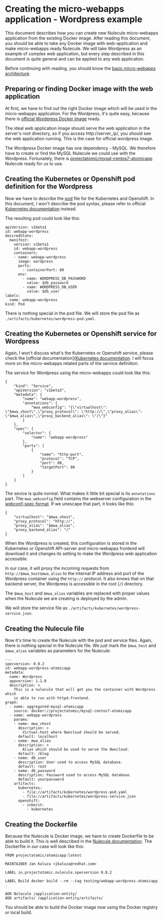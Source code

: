 # Creating the micro-webapps application - Wordpress example

This document describes how you can create new Nulecule micro-webapps application from the existing Docker image. After reading this document, you should be able to take any Docker image with web-application and make micro-webapps ready Nulecule. We will take Wordpress as an example of complex web application, but every step described in this document is quite general and can be applied to any web application.

Before continuing with reading, you should know the [basic micro-webapps architecture](../README.md).

## Preparing or finding Docker image with the web application

At first, we have to find out the right Docker image which will be used in the micro-webapps application. For the Wordpress, it's quite easy, because there is [official Wordpress Docker image](https://registry.hub.docker.com/_/wordpress/) ready.

The ideal web application image should serve the web application in the server's root directory, so if you access http://server_ip/, you should see the web application running. This is the case for official wordpress image.

The Wordpress Docker image has one dependency - MySQL. We therefore have to create or find the MySQL Nulecule we could use with the Wordpress. Fortunately, there is [projectatomic/mysql-centos7-atomicapp](https://registry.hub.docker.com/u/projectatomic/mysql-centos7-atomicapp/) Nulecule ready for us to use.

## Creating the Kubernetes or Openshift pod definition for the Wordpress

Now we have to describe the [pod](https://github.com/GoogleCloudPlatform/kubernetes/blob/master/docs/pods.md) file for the Kubernetes and Openshift. In this document, I won't describe the pod syntax, please refer to official [Kubernetes documentation](https://github.com/GoogleCloudPlatform/kubernetes/blob/master/docs/pods.md) instead.

The resulting pod could look like this:

    apiVersion: v1beta1
    id: webapp-wordpress
    desiredState:
      manifest:
        version: v1beta1
        id: webapp-wordpress
        containers:
        - name: webapp-wordpress
          image: wordpress
          ports:
            - containerPort: 80
          env:
            - name: WORDPRESS_DB_PASSWORD
              value: $db_password
            - name: WORDPRESS_DB_USER
              value: $db_user
    labels:
      name: webapp-wordpress
    kind: Pod

There is nothing special in the pod file. We will store the pod file as `./artifacts/kubernetes/wordpress-pod.yaml`.

## Creating the Kubernetes or Openshift service for Wordpress

Again, I won't discuss what's the Kubernetes or Openshift service, please check the [official documentation]([Kubernetes documentation](https://github.com/GoogleCloudPlatform/kubernetes/blob/master/docs/pods.md). I will focus more on the micro-webapps related parts of the service definition.

The service for Wordpress using the micro-webapps could look like this:

    {
        "kind": "Service",
        "apiVersion": "v1beta3",
        "metadata": {
            "name": "webapp-wordpress",
            "annotations": {
                "mwa_webconfig": "{\"virtualhost\": \"$mwa_vhost\",\"proxy_protocol\": \"http://\",\"proxy_alias\": \"$mwa_alias\",\"proxy_backend_alias\": \"/\"}"
            }
        },
        "spec": {
            "selector": {
                "name": "webapp-wordpress"
            },
            "ports": [
                {
                    "name": "http-port",
                    "protocol": "TCP",
                    "port": 80,
                    "targetPort": 80
                }
            ]
        }
    }

The sevice is quite normal. What makes it little bit special is its `annotations` part. The `mwa_webconfig` field contains the webserver configuration in the [webconf-spec format](https://github.com/micro-webapps/webconf-spec). If we unescape that part, it looks like this:

    {
        "virtualhost": "$mwa_vhost",
        "proxy_protocol": "http://",
        "proxy_alias": "$mwa_alias",
        "proxy_backend_alias": "/"
    }

When the Wordpress is created, this configuration is stored in the Kubernetes or Openshift API-server and micro-webapps frontend will download it and changes its setting to make the Wordpress web application accessible.

In our case, it will proxy the incoming requests from `http://$mwa_host$mwa_alias` to the internal IP address and port of the Wordpress container using the `http://` protocol. It also knows that on that backend server, the Wordpress is accessible in the root (`/`) directory.

The `$mwa_host` and `$mwa_alias` variables are replaced with proper values when the Nulecule we are creating is deployed by the admin.

 We will store the service file as `./artifacts/kubernetes/wordpress-service.json`.

## Creating the Nulecule file

Now it's time to create the Nulecule with the pod and service files. Again, there is nothing special in the Nulecule file. We just mark the `$mwa_host` and `$mwa_alias` variables as parameters for the Nulecule:

    ---
    specversion: 0.0.2
    id: webapp-wordpress-atomicapp
    metadata:
      name: Wordpress
      appversion: 1.1.0
      description: >
        This is a nulecule that will get you the container with Wordpress which
        is able to run with httpd-frontend.
    graph:
      - name: aggregated-mysql-atomicapp
        source: docker://projectatomic/mysql-centos7-atomicapp
      - name: webapp-wordpress
        params:
        - name: mwa_vhost
          description: >
            Virtual-host where Owncloud should be served.
          default: localhost
        - name: mwa_alias
          description: >
            Alias which should be used to serve the Owncloud.
          default: /blog
        - name: db_user
          description: User used to access MySQL database.
          default: root
        - name: db_password
          description: Password used to access MySQL database.
          default: yourpassword
        artifacts:
          kubernetes:
            - file://artifacts/kubernetes/wordpress-pod.yaml
            - file://artifacts/kubernetes/wordpress-service.json
          openshift:
            - inherit:
              - kubernetes

## Creating the Dockerfile

Because the Nulecule is Docker image, we have to create Dockerfile to be able to build it. This is well described in the [Nulecule documentation](https://github.com/projectatomic/nulecule/blob/master/docs/getting-started.md). The Dockerfile in our case will look like this:

    FROM projectatomic/atomicapp:latest

    MAINTAINER Jan Kaluza <jkaluza@redhat.com>

    LABEL io.projectatomic.nulecule.specversion 0.0.2

    LABEL Build docker build --rm --tag testing/webapp-wordpress-atomicapp .

    ADD Nulecule /application-entity/
    ADD artifacts/ /application-entity/artifacts/

You should be able to build the Docker image now using the Docker registry or local build.



